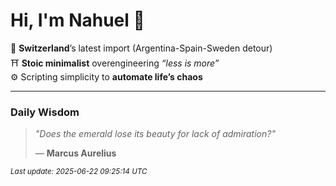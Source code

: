 # Hi, I'm Nahuel :tiger:

📍 **Switzerland**’s latest import (Argentina-Spain-Sweden detour)  
⛩️ **Stoic minimalist** overengineering *“less is more”*  
⚙️ Scripting simplicity to **automate life’s chaos**

---

### Daily Wisdom
> _"Does the emerald lose its beauty for lack of admiration?"_  
>
> — **Marcus Aurelius**

<sub>*Last update: 2025-06-22 09:25:14 UTC*</sub>

